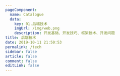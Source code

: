 ```yaml
---
pageComponent: 
  name: Catalogue
  data: 
    key: 01.后端技术
    imgUrl: /img/web.png
    description: 开发基础、开发技巧、框架技术、开发问题
title: 后端技术
date: 2019-10-11 21:50:53
permalink: /tech
sidebar: false
article: false
comment: false
editLink: false
---
```


